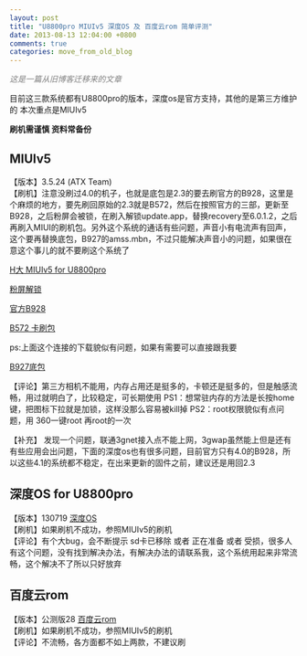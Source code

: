 ```yaml
---
layout: post
title: "U8800pro MIUIv5 深度OS 及 百度云rom 简单评测"
date: 2013-08-13 12:04:00 +0800
comments: true
categories: move_from_old_blog
---
```


*<font color = "gray">这是一篇从旧博客迁移来的文章</font>*

目前这三款系统都有U8800pro的版本，深度os是官方支持，其他的是第三方维护的
本次重点是MIUIv5

<b>刷机需谨慎 资料常备份</b>

<!-- more -->

MIUIv5 <br />
---
【版本】3.5.24 (ATX Team) <br />
【刷机】注意没刷过4.0的机子，也就是底包是2.3的要去刷官方的B928，这里是个麻烦的地方，要先刷回原始的2.3就是B572，然后在按照官方的三部，更新至B928，之后粉屏会被锁，在刷入解锁update.app，替换recovery至6.0.1.2，之后再刷入MIUI的刷机包。另外这个系统的通话有些问题，声音小有电流声有回声，这个要再替换底包，B927的amss.mbn，不过只能解决声音小的问题，如果很在意这个事儿的就不要刷这个系统了

[H大 MIUIv5 for U8800pro](http://bbs.anzhi.com/thread-6946594-1-1.html)

[粉屏解锁](http://android.tgbus.com/Android/yizhi/201211/455988.shtml)

[官方B928](http://consumer.huawei.com/cn/support/downloads/detail/index.htm?id=15223)

[B572 卡刷包](http://www.fengbao.com/huawei_rom/huawei_U8800pro_rom/2012/0322/143481.html)

ps:上面这个连接的下载貌似有问题，如果有需要可以直接跟我要

[B927底包](http://dl.dbank.com/c02o28qw0x#)

【评论】第三方相机不能用，内存占用还是挺多的，卡顿还是挺多的，但是触感流畅，用过就明白了，比较稳定，可长期使用
PS1：想常驻内存的方法是长按home键，把图标下拉就是加锁，这样没那么容易被kill掉
PS2：root权限貌似有点问题，用 360一键root 再root的一次

【补充】 发现一个问题，联通3gnet接入点不能上网，3gwap虽然能上但是还有有些应用会出问题，下面的深度os也有很多问题，目前官方只有4.0的B928，所以这些4.1的系统都不稳定，在出来更新的固件之前，建议还是用回2.3



深度OS for U8800pro
---
【版本】130719 [深度OS](http://www.shenduos.com/) <br />
【刷机】如果刷机不成功，参照MIUIv5的刷机 <br />
【评论】有个大bug，会不断提示 sd卡已移除 或者 正在准备 或者 受损，很多人有这个问题，没有找到解决办法，有解决办法的请联系我，这个系统用起来非常流畅，这个解决不了所以只好放弃

百度云rom
---
【版本】公测版28 [百度云rom](http://bbs.rom.baidu.com/download.php?phoneid=17) <br />
【刷机】如果刷机不成功，参照MIUIv5的刷机 <br />
【评论】不流畅，各方面都不如上两款，不建议刷